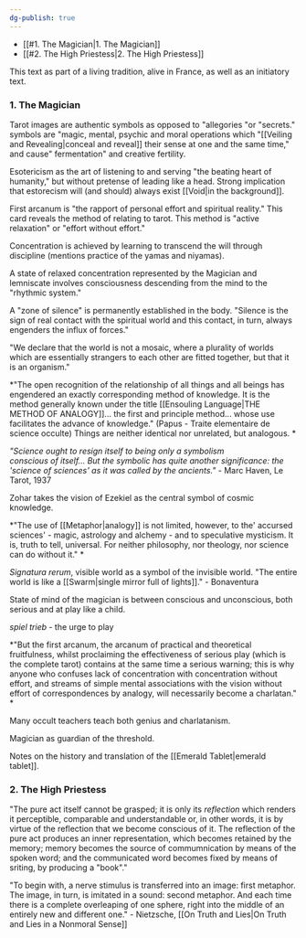 ```yaml
---
dg-publish: true
---
```


- [[#1. The Magician|1. The Magician]]
- [[#2. The High Priestess|2. The High Priestess]]

This text as part of a living tradition, alive in France, as well as an initiatory text.  
  
### 1. The Magician  
  
Tarot images are authentic symbols as opposed to "allegories "or "secrets." symbols are "magic, mental, psychic and moral operations which "[[Veiling and Revealing|conceal and reveal]] their sense at one and the same time," and cause" fermentation" and creative fertility.  
  
Esotericism as the art of listening to and serving "the beating heart of humanity," but without pretense of leading like a head.  Strong implication that estorecism will (and should) always exist [[Void|in the background]].
  
First arcanum is "the rapport of personal effort and spiritual reality." This card reveals the method of relating to tarot. This method is "active relaxation" or "effort without effort."  
  
Concentration is achieved by learning to transcend the will through discipline (mentions practice of the yamas and niyamas).  
  
A state of relaxed concentration represented by the Magician and lemniscate involves consciousness descending from the mind to the "rhythmic system." 

A "zone of silence" is permanently established in the body. "Silence is the sign of real contact with the spiritual world and this contact, in turn, always engenders the influx of forces."  
  
"We declare that the world is not a mosaic, where a plurality of worlds which are essentially strangers to each other are fitted together, but that it is an organism."  
   
*"The open recognition of the relationship of all things and all beings has engendered an exactly corresponding method of knowledge. It is the method generally known under the title [[Ensouling Language|THE METHOD OF ANALOGY]]... the first and principle method... whose use facilitates the advance of knowledge." (Papus - Traite elementaire de science occulte) Things are neither identical nor unrelated, but analogous.  *
  
*"Science ought to resign itself to being only a symbolism  
conscious of itself... But the symbolic has quite another significance: the 'science of sciences' as it was called by the ancients."* - Marc Haven, Le Tarot, 1937  
  
Zohar takes the vision of Ezekiel as the central symbol of cosmic knowledge.  
  
*"The use of [[Metaphor|analogy]] is not limited, however, to the' accursed sciences' - magic, astrology and alchemy - and to speculative mysticism. It is, truth to tell, universal. For neither philosophy, nor theology, nor science can do without it."  *
  
*Signatura rerum*, visible world as a symbol of the invisible world. "The entire world is like a [[Swarm|single mirror full of lights]]." - Bonaventura  
  
State of mind of the magician is between conscious and unconscious, both serious and at play like a child.  
  
*spiel trieb* - the urge to play  
  
*"But the first arcanum, the arcanum of practical and theoretical fruitfulness, whilst proclaiming the effectiveness of serious play (which is the complete tarot) contains at the same time a serious warning; this is why anyone who confuses lack of concentration with concentration without effort, and streams of simple mental associations with the vision without effort of correspondences by analogy, will necessarily become a charlatan."  *
  
Many occult teachers teach both genius and charlatanism.  
  
Magician as guardian of the threshold.  
  
Notes on the history and translation of the [[Emerald Tablet|emerald tablet]].

### 2. The High Priestess

"The pure act itself cannot be grasped; it is only its *reflection* which renders it perceptible, comparable and understandable or, in other words, it is by virtue of the reflection that we become conscious of it. The reflection of the pure act produces an inner representation, which becomes retained by the memory; memory becomes the source of commumnication by means of the spoken word; and the communicated word becomes fixed by means of sriting, by producing a "book"."

"To begin with, a nerve stimulus is transferred into an image: first metaphor. The image, in turn, is imitated in a sound: second metaphor. And each time there is a complete overleaping of one sphere, right into the middle of an entirely new and different one." - Nietzsche, [[On Truth and Lies|On Truth and Lies in a Nonmoral Sense]]

